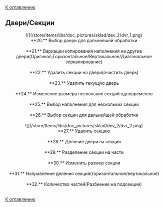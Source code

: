[К оглавлению](/service/doc/?cid=folding)
## Двери/Секции
<center>
![](/store/Items/libs/doc_pictures/sklad/dev_2/dvr_1.png) <br>
**20.** Выбор двери для дальнейшей обработки <br><br>
**21.** Вариации копирования наполнения на другие двери(Оригинал;Горизонтальное/Вертикальное/Диагональное зеркалирование) <br><br>
**22.** Удалить секции на двери(очистить дверь) <br><br>
**23.** Удалить текущую дверь <br><br>
**24.** Изменение размера нескольких секций одновременно <br><br>
**25.** Выбор наполнения для нескольких секций <br><br>
**26.** Выбор секции для дальнейшей обработки <br><br>
![](/store/Items/libs/doc_pictures/sklad/dev_2/dvr_2.png) <br>
**27.** Удалить секцию <br><br>
**28.** Деление двери на секции <br><br>
**29.** Разделение секции на части <br><br>
**30.** Изменить размер секции <br><br>
**31.** Направление деления секций(горизонтальное/вертикальное) <br><br>
**32.** Количество частей(Разбиение на подсекции) <br><br>
</center>


[К оглавлению](/service/doc/?cid=folding)
